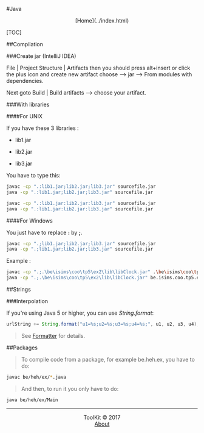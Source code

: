 #Java
<center>[Home](../index.html)</center>

[TOC]

##Compilation

###Create jar (IntelliJ IDEA)

File | Project Structure | Artifacts then you should press alt+insert or click the plus icon and create new artifact choose --> jar --> From modules with dependencies.

Next goto Build | Build artifacts --> choose your artifact.

###With libraries

####For UNIX

If you have these 3 libraries :

- lib1.jar

- lib2.jar

- lib3.jar

You have to type this: 

```bash
javac -cp ".:lib1.jar;lib2.jar;lib3.jar" sourcefile.jar
java -cp ".:lib1.jar;lib2.jar;lib3.jar" sourcefile.jar
```

```bash
javac -cp ".:lib1.jar:lib2.jar:lib3.jar" sourcefile.jar
java -cp ".:lib1.jar:lib2.jar:lib3.jar" sourcefile.jar
```

####For Windows

You just have to replace **:** by **;**.

```bash
javac -cp ".;lib1.jar;lib2.jar;lib3.jar" sourcefile.jar
java -cp ".;lib1.jar;lib2.jar;lib3.jar" sourcefile.jar
```

Example :

```bash
javac -cp ".;.\be\isims\coo\tp5\ex2\lib\libClock.jar" .\be\isims\coo\tp5\ex2\ClockTest.java
java -cp ".;.\be\isims\coo\tp5\ex2\lib\libClock.jar" be.isims.coo.tp5.ex2.ClockTest
```

##Strings

###Interpolation

If you're using Java 5 or higher, you can use _String.format_:

```java
urlString += String.format("u1=%s;u2=%s;u3=%s;u4=%s;", u1, u2, u3, u4);
```

> See [Formatter](http://download.oracle.com/javase/6/docs/api/java/util/Formatter.html) for details.

##Packages

> To compile code from a package, for example be.heh.ex, you have to do:

```bash
javac be/heh/ex/*.java
```

> And then, to run it you only have to do:

```bash
java be/heh/ex/Main
```


***

<center>ToolKit © 2017</center><center><a href="http://alexandre-ducobu.esy.es/En">About</a> </center>

